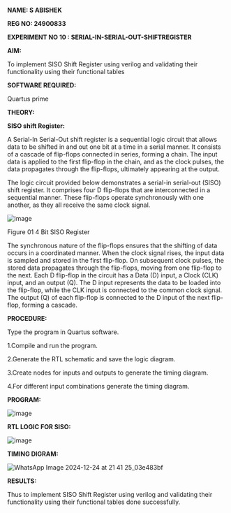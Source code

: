 **NAME: S ABISHEK**

**REG NO: 24900833**

**EXPERIMENT NO 10 : SERIAL-IN-SERIAL-OUT-SHIFTREGISTER**

**AIM:**

To implement  SISO Shift Register using verilog and validating their functionality using their functional tables

**SOFTWARE REQUIRED:**

Quartus prime

**THEORY:**

**SISO shift Register:**

A Serial-In Serial-Out shift register is a sequential logic circuit that allows data to be shifted in and out one bit at a time in a serial manner. It consists of a cascade of flip-flops connected in series, forming a chain. The input data is applied to the first flip-flop in the chain, and as the clock pulses, the data propagates through the flip-flops, ultimately appearing at the output.

The logic circuit provided below demonstrates a serial-in serial-out (SISO) shift register. It comprises four D flip-flops that are interconnected in a sequential manner. These flip-flops operate synchronously with one another, as they all receive the same clock signal.

![image](https://github.com/naavaneetha/SERIAL-IN-SERIAL-OUT-SHIFTREGISTER/assets/154305477/e81c4072-37f9-46c6-8145-566764b74c3a)

Figure 01 4 Bit SISO Register

The synchronous nature of the flip-flops ensures that the shifting of data occurs in a coordinated manner. When the clock signal rises, the input data is sampled and stored in the first flip-flop. On subsequent clock pulses, the stored data propagates through the flip-flops, moving from one flip-flop to the next.
Each D flip-flop in the circuit has a Data (D) input, a Clock (CLK) input, and an output (Q). The D input represents the data to be loaded into the flip-flop, while the CLK input is connected to the common clock signal. The output (Q) of each flip-flop is connected to the D input of the next flip-flop, forming a cascade.

**PROCEDURE:**

Type the program in Quartus software.

1.Compile and run the program.

2.Generate the RTL schematic and save the logic diagram.

3.Create nodes for inputs and outputs to generate the timing diagram.

4.For different input combinations generate the timing diagram.


**PROGRAM:**

![image](https://github.com/user-attachments/assets/4f9fb1fe-0f29-4acc-885e-ded8947b7171)


**RTL LOGIC FOR SISO:**

![image](https://github.com/user-attachments/assets/948105ba-e874-4a9e-8eb5-79e4b905a14c)



**TIMING DIGRAM:**

![WhatsApp Image 2024-12-24 at 21 41 25_03e483bf](https://github.com/user-attachments/assets/1e41b18a-5956-4ddf-a4c2-50eb2cfcfc23)




**RESULTS:**

Thus to implement SISO Shift Register using verilog and validating their functionality using their functional tables done successfully.
